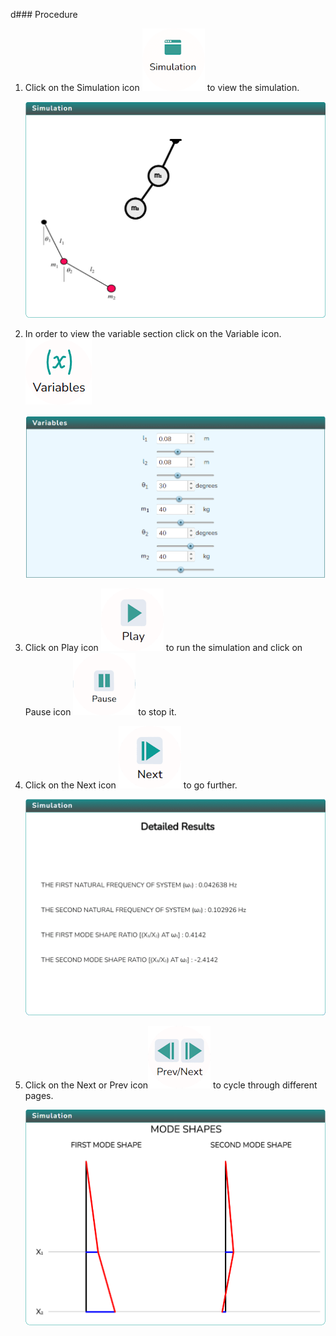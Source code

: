 d### Procedure

1. Click on the Simulation icon <img src="images/simulation.png" alt="Alt text"> to view the simulation.

   ![Alt text](images/Simscreen1.png)

2. In order to view the variable section click on the Variable icon. <img src="images/var1.png" alt="Alt text">

   ![Alt text](images/var2.png)

3. Click on Play icon <img src="images/play1.png" alt="Alt text"> to run the simulation and click on Pause icon <img src="images/pause.png" alt="Alt text"> to stop it.

4. Click on the Next icon <img src="images/next2.png" alt="Alt text"> to go further.

   ![Alt text](images/screen1.png)

5. Click on the Next or Prev icon<img src="images/prenex.png" alt="Alt text"> to cycle through different pages.

   ![Alt text](images/screen2.png)
